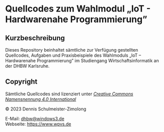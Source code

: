 Quellcodes zum Wahlmodul „IoT - Hardwarenahe Programmierung”
============================================================

Kurzbeschreibung
----------------

Dieses Repository beinhaltet sämtliche zur Verfügung gestellten Quellcodes,
Aufgaben und Praxisbeispiele des Wahlmoduls „IoT – Hardwarenahe Programmierung”
im Studiengang Wirtschaftsinformatik an der DHBW Karlsruhe.

Copyright
---------

Sämtliche Quellcodes sind lizenziert unter
[_Creative Commons Namensnennung 4.0 International_](http://creativecommons.org/licenses/by/4.0/)

© 2023 Dennis Schulmeister-Zimolong <br/>

E-Mail: [dhbw@windows3.de](mailto:dhbw@windows3.de) <br/>
Webseite: https://www.wpvs.de
